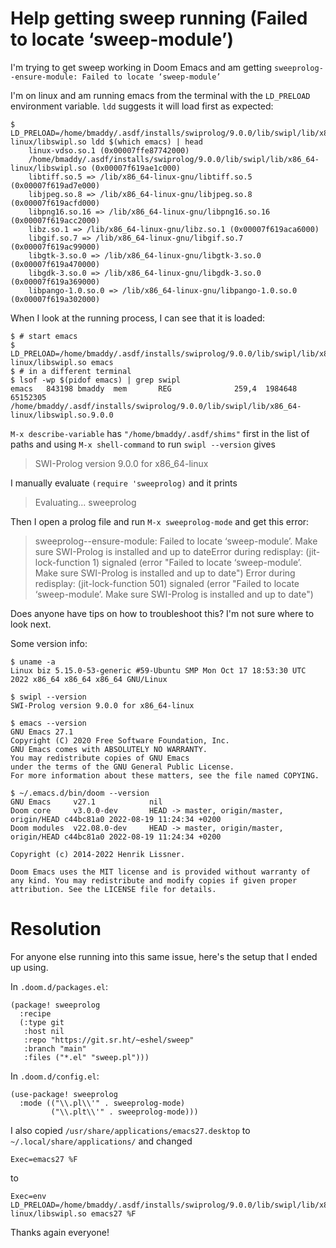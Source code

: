 # Help getting sweep running (Failed to locate ‘sweep-module’)

I'm trying to get sweep working in Doom Emacs and am getting `sweeprolog--ensure-module: Failed to locate ‘sweep-module’`

I'm on linux and am running emacs from the terminal with the `LD_PRELOAD` environment variable. `ldd` suggests it will load first as expected:
```
$ LD_PRELOAD=/home/bmaddy/.asdf/installs/swiprolog/9.0.0/lib/swipl/lib/x86_64-linux/libswipl.so ldd $(which emacs) | head
	linux-vdso.so.1 (0x00007ffe87742000)
	/home/bmaddy/.asdf/installs/swiprolog/9.0.0/lib/swipl/lib/x86_64-linux/libswipl.so (0x00007f619ae1c000)
	libtiff.so.5 => /lib/x86_64-linux-gnu/libtiff.so.5 (0x00007f619ad7e000)
	libjpeg.so.8 => /lib/x86_64-linux-gnu/libjpeg.so.8 (0x00007f619acfd000)
	libpng16.so.16 => /lib/x86_64-linux-gnu/libpng16.so.16 (0x00007f619acc2000)
	libz.so.1 => /lib/x86_64-linux-gnu/libz.so.1 (0x00007f619aca6000)
	libgif.so.7 => /lib/x86_64-linux-gnu/libgif.so.7 (0x00007f619ac99000)
	libgtk-3.so.0 => /lib/x86_64-linux-gnu/libgtk-3.so.0 (0x00007f619a470000)
	libgdk-3.so.0 => /lib/x86_64-linux-gnu/libgdk-3.so.0 (0x00007f619a369000)
	libpango-1.0.so.0 => /lib/x86_64-linux-gnu/libpango-1.0.so.0 (0x00007f619a302000)
```

When I look at the running process, I can see that it is loaded:
```
$ # start emacs
$ LD_PRELOAD=/home/bmaddy/.asdf/installs/swiprolog/9.0.0/lib/swipl/lib/x86_64-linux/libswipl.so emacs
$ # in a different terminal
$ lsof -wp $(pidof emacs) | grep swipl
emacs   843198 bmaddy  mem       REG              259,4  1984648  65152305 /home/bmaddy/.asdf/installs/swiprolog/9.0.0/lib/swipl/lib/x86_64-linux/libswipl.so.9.0.0
```

`M-x describe-variable` has `"/home/bmaddy/.asdf/shims"` first in the list of paths and using `M-x shell-command` to run `swipl --version` gives
> SWI-Prolog version 9.0.0 for x86_64-linux

I manually evaluate `(require 'sweeprolog)` and it prints
> Evaluating...
> sweeprolog

Then I open a prolog file and run `M-x sweeprolog-mode` and get this error:
> sweeprolog--ensure-module: Failed to locate ‘sweep-module’. Make sure SWI-Prolog is installed and up to dateError during redisplay: (jit-lock-function 1) signaled (error "Failed to locate ‘sweep-module’. Make sure SWI-Prolog is installed and up to date")
> Error during redisplay: (jit-lock-function 501) signaled (error "Failed to locate ‘sweep-module’. Make sure SWI-Prolog is installed and up to date")

Does anyone have tips on how to troubleshoot this? I'm not sure where to look next.

Some version info:
```
$ uname -a
Linux biz 5.15.0-53-generic #59-Ubuntu SMP Mon Oct 17 18:53:30 UTC 2022 x86_64 x86_64 x86_64 GNU/Linux

$ swipl --version
SWI-Prolog version 9.0.0 for x86_64-linux

$ emacs --version
GNU Emacs 27.1
Copyright (C) 2020 Free Software Foundation, Inc.
GNU Emacs comes with ABSOLUTELY NO WARRANTY.
You may redistribute copies of GNU Emacs
under the terms of the GNU General Public License.
For more information about these matters, see the file named COPYING.

$ ~/.emacs.d/bin/doom --version
GNU Emacs     v27.1            nil
Doom core     v3.0.0-dev       HEAD -> master, origin/master, origin/HEAD c44bc81a0 2022-08-19 11:24:34 +0200
Doom modules  v22.08.0-dev     HEAD -> master, origin/master, origin/HEAD c44bc81a0 2022-08-19 11:24:34 +0200

Copyright (c) 2014-2022 Henrik Lissner.

Doom Emacs uses the MIT license and is provided without warranty of
any kind. You may redistribute and modify copies if given proper
attribution. See the LICENSE file for details.
```









# Resolution

For anyone else running into this same issue, here's the setup that I ended up using.

In `.doom.d/packages.el`:
```
(package! sweeprolog
  :recipe
  (:type git
   :host nil
   :repo "https://git.sr.ht/~eshel/sweep"
   :branch "main"
   :files ("*.el" "sweep.pl")))
```

In `.doom.d/config.el`:
```
(use-package! sweeprolog
  :mode (("\\.pl\\'" . sweeprolog-mode)
         ("\\.plt\\'" . sweeprolog-mode)))
```

I also copied `/usr/share/applications/emacs27.desktop` to `~/.local/share/applications/` and changed
```
Exec=emacs27 %F
```
to
```
Exec=env LD_PRELOAD=/home/bmaddy/.asdf/installs/swiprolog/9.0.0/lib/swipl/lib/x86_64-linux/libswipl.so emacs27 %F
```

Thanks again everyone!
